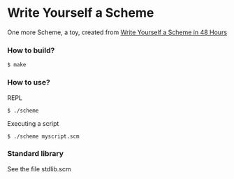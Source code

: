# Write Yourself a Scheme

One more Scheme, a toy, created from [Write Yourself a Scheme in 48 Hours](http://en.wikibooks.org/wiki/Write_Yourself_a_Scheme_in_48_Hours)

### How to build?

    $ make

### How to use?

REPL

    $ ./scheme

Executing a script

    $ ./scheme myscript.scm

### Standard library

See the file stdlib.scm
